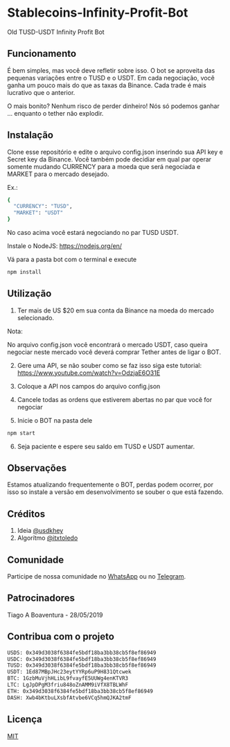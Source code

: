 # Stablecoins-Infinity-Profit-Bot
Old TUSD-USDT Infinity Profit Bot

## Funcionamento

É bem simples, mas você deve refletir sobre isso. O bot se aproveita das pequenas variações entre o TUSD e o USDT. Em cada negociação, você ganha um pouco mais do que as taxas da Binance. Cada trade é mais lucrativo que o anterior.

O mais bonito? Nenhum risco de perder dinheiro! Nós só podemos ganhar ... enquanto o tether não explodir.

## Instalação

Clone esse repositório e edite o arquivo config.json inserindo sua API key e Secret key da Binance.
Você também pode decidiar em qual par operar somente mudando CURRENCY para a moeda que será negociada e MARKET para o mercado desejado. 

Ex.: 

```bash
{
  "CURRENCY": "TUSD", 
  "MARKET": "USDT"
}
```
No caso acima você estará negociando no par TUSD USDT.

Instale o NodeJS: https://nodejs.org/en/

Vá para a pasta bot com o terminal e execute

```bash
npm install
```

## Utilização

1. Ter mais de US $20 em sua conta da Binance na moeda do mercado selecionado. 

Nota:

No arquivo config.json você encontrará o mercado USDT, caso queira negociar neste mercado você deverá comprar Tether antes de ligar o BOT.

2. Gere uma API, se não souber como se faz isso siga este tutorial: https://www.youtube.com/watch?v=OdzjaE6O31E

3. Coloque a API nos campos do arquivo config.json

4. Cancele todas as ordens que estiverem abertas no par que você for negociar

5. Inicie o BOT na pasta dele

```bash
npm start
```

6. Seja paciente e espere seu saldo em TUSD e USDT aumentar.

## Observações
Estamos atualizando frequentemente o BOT, perdas podem ocorrer, por isso so instale a versão em desenvolvimento se souber o que está fazendo.

## Créditos
1. Ideia [@usdkhey](https://github.com/usdkhey)
2. Algorítmo [@itxtoledo](https://github.com/itxtoledo)

## Comunidade
Participe de nossa comunidade no [WhatsApp](https://chat.whatsapp.com/KxB0etimVPQL3ncEn8u7tO)
ou no [Telegram](https://t.me/bitragem).

## Patrocinadores
Tiago A Boaventura - 28/05/2019

## Contribua com o projeto
```bash
USDS: 0x349d3038f6384fe5bdf18ba3bb38cb5f8ef86949
USDC: 0x349d3038f6384fe5bdf18ba3bb38cb5f8ef86949
TUSD: 0x349d3038f6384fe5bdf18ba3bb38cb5f8ef86949
USDT: 1Ed87MBpJHc23eytYYRp6uP9H831Qtcwek
BTC: 1GzbMuVjhHLibL9fvayfE5UUWg4enKTVR3
LTC: LgJpDPgM3friu848oZnAMM9iVfX8TBLWhF
ETH: 0x349d3038f6384fe5bdf18ba3bb38cb5f8ef86949
DASH: Xwb4bKtbuLXsbfAtvbe6VCq5hmQJKA2tmF
```

## Licença
[MIT](https://choosealicense.com/licenses/mit/)
